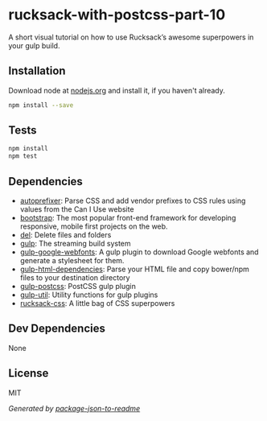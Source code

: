 # rucksack-with-postcss-part-10

A short visual tutorial on how to use Rucksack’s awesome superpowers in your gulp build.

## Installation

Download node at [nodejs.org](http://nodejs.org) and install it, if you haven't already.

```sh
npm install --save
```


## Tests

```sh
npm install
npm test
```

## Dependencies

- [autoprefixer](): Parse CSS and add vendor prefixes to CSS rules using values from the Can I Use website
- [bootstrap](https://github.com/twbs/bootstrap): The most popular front-end framework for developing responsive, mobile first projects on the web.
- [del](): Delete files and folders
- [gulp](): The streaming build system
- [gulp-google-webfonts](https://github.com/battlesnake/gulp-google-webfonts): A gulp plugin to download Google webfonts and generate a stylesheet for them.
- [gulp-html-dependencies](https://github.com/demsking/gulp-html-dependencies): Parse your HTML file and copy bower/npm files to your destination directory
- [gulp-postcss](https://github.com/postcss/gulp-postcss): PostCSS gulp plugin
- [gulp-util](): Utility functions for gulp plugins
- [rucksack-css](https://github.com/simplaio/rucksack): A little bag of CSS superpowers

## Dev Dependencies


None

## License

MIT

_Generated by [package-json-to-readme](https://github.com/zeke/package-json-to-readme)_
